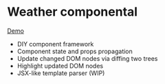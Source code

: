# Weather componental

[Demo](https://rrrds.github.io/weather-componental/)

- DIY component framework
- Component state and props propagation
- Update changed DOM nodes via diffing two trees
- Highlight updated DOM nodes
- JSX-like template parser (WIP)

